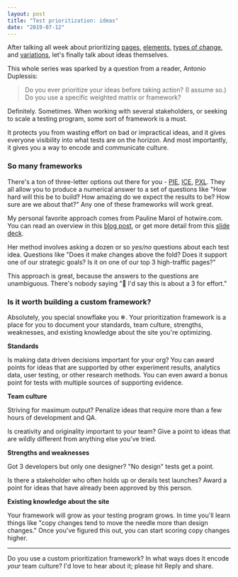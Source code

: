 ```yaml
---
layout: post
title: "Test prioritization: ideas"
date: "2019-07-12"
---
```


After talking all week about prioritizing [pages](https://briandavidhall.com/test-prioritization-pages/), [elements](https://briandavidhall.com/test-prioritization-elements/), [types of change](https://briandavidhall.com/test-prioritization-changes/), and [variations](https://briandavidhall.com/test-prioritization-variations/), let's finally talk about ideas themselves.

This whole series was sparked by a question from a reader, Antonio Duplessis:

> Do you ever prioritize your ideas before taking action? (I assume so.)  
> Do you use a specific weighted matrix or framework?

Definitely. Sometimes. When working with several stakeholders, or seeking to scale a testing program, some sort of framework is a must.

It protects you from wasting effort on bad or impractical ideas, and it gives everyone visibility into what tests are on the horizon. And most importantly, it gives you a way to encode and communicate culture.

### So many frameworks

There's a ton of three-letter options out there for you - [PIE](https://www.practicalecommerce.com/Use-the-PIE-Method-to-Prioritize-Ecommerce-Tests), [ICE](https://tech.trello.com/ice-scoring/), [PXL](https://conversionxl.com/blog/better-way-prioritize-ab-tests/). They all allow you to produce a numerical answer to a set of questions like "How hard will this be to build? How amazing do we expect the results to be? How sure are we about that?" Any one of these frameworks will work great.

My personal favorite approach comes from Pauline Marol of hotwire.com. You can read an overview in this [blog post](https://blog.optimizely.com/2015/05/05/how-to-prioritize-ab-testing-ideas/), or get more detail from this [slide deck](https://www.slideshare.net/peeplaja1/cxl-live-16-what-to-test-next-prioritizing-your-tests-by-pauline-marol).

Her method involves asking a dozen or so _yes/no_ questions about each test idea. Questions like "Does it make changes above the fold? Does it support one of our strategic goals? Is it on one of our top 3 high-traffic pages?"

This approach is great, because the answers to the questions are unambiguous. There's nobody saying "🤔 I'd say this is about a 3 for effort."

### Is it worth building a custom framework?

Absolutely, you special snowflake you ❄. Your prioritization framework is a place for you to document your standards, team culture, strengths, weaknesses, and existing knowledge about the site you're optimizing.

**Standards**

Is making data driven decisions important for your org? You can award points for ideas that are supported by other experiment results, analytics data, user testing, or other research methods. You can even award a bonus point for tests with multiple sources of supporting evidence.

**Team culture**

Striving for maximum output? Penalize ideas that require more than a few hours of development and QA.

Is creativity and originality important to your team? Give a point to ideas that are wildly different from anything else you've tried.

**Strengths and weaknesses**

Got 3 developers but only one designer? "No design" tests get a point.

Is there a stakeholder who often holds up or derails test launches? Award a point for ideas that have already been approved by this person.

**Existing knowledge about the site**

Your framework will grow as your testing program grows. In time you'll learn things like "copy changes tend to move the needle more than design changes." Once you've figured this out, you can start scoring copy changes higher.

* * *

Do you use a custom prioritization framework? In what ways does it encode _your_ team culture? I'd love to hear about it; please hit Reply and share.
